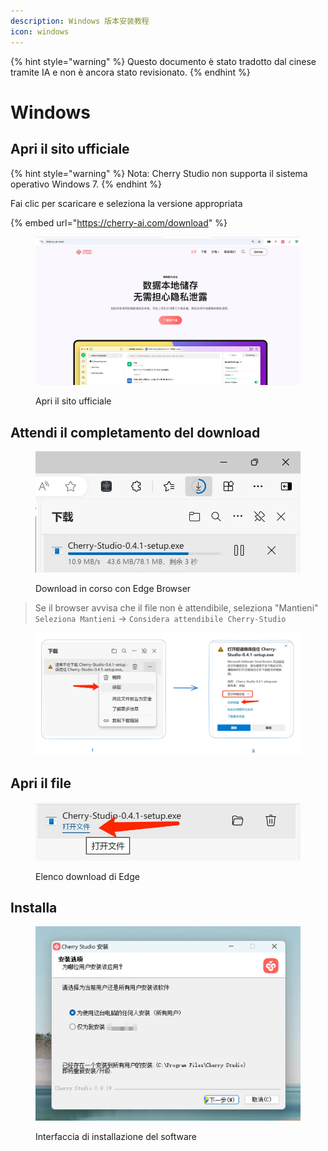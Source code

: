 ```yaml
---
description: Windows 版本安装教程
icon: windows
---
```


{% hint style="warning" %}
Questo documento è stato tradotto dal cinese tramite IA e non è ancora stato revisionato.
{% endhint %}

# Windows

## Apri il sito ufficiale

{% hint style="warning" %}
Nota: Cherry Studio non supporta il sistema operativo Windows 7.
{% endhint %}

Fai clic per scaricare e seleziona la versione appropriata

{% embed url="https://cherry-ai.com/download" %}

<figure><img src="../../.gitbook/assets/image (1) (1) (1).png" alt=""><figcaption><p>Apri il sito ufficiale</p></figcaption></figure>

## Attendi il completamento del download

<figure><img src="../../.gitbook/assets/download.webp" alt="" width="563"><figcaption><p>Download in corso con Edge Browser</p></figcaption></figure>

> Se il browser avvisa che il file non è attendibile, seleziona "Mantieni"  
> `Seleziona Mantieni` → `Considera attendibile Cherry-Studio`

<figure><img src="../../.gitbook/assets/image (1) (1) (1) (1) (1) (1) (1) (1) (1).png" alt=""><figcaption></figcaption></figure>

## Apri il file

<figure><img src="../../.gitbook/assets/download (1).webp" alt="" width="563"><figcaption><p>Elenco download di Edge</p></figcaption></figure>

## Installa

<figure><img src="../../.gitbook/assets/image (2) (1) (1) (1).png" alt=""><figcaption><p>Interfaccia di installazione del software</p></figcaption></figure>